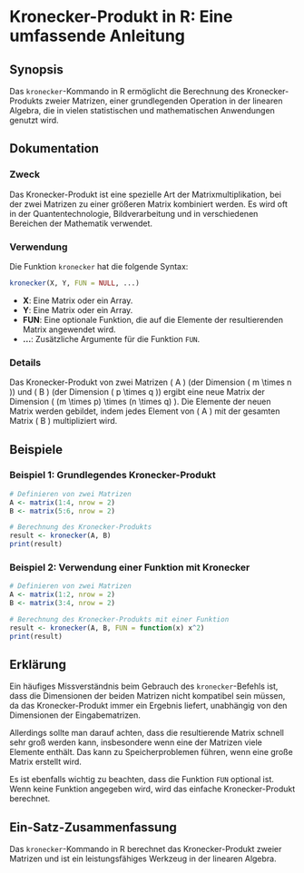 <!--
Meta Description: # Kronecker-Produkt in R: Eine umfassende Anleitung ## Synopsis Das `kronecker`-Kommando in R ermöglicht die Berechnung des Kronecker-Produkts zweier ...
Meta Keywords: kronecker, der, matrix, die, eine
-->

# Kronecker-Produkt in R: Eine umfassende Anleitung

## Synopsis
Das `kronecker`-Kommando in R ermöglicht die Berechnung des Kronecker-Produkts zweier Matrizen, einer grundlegenden Operation in der linearen Algebra, die in vielen statistischen und mathematischen Anwendungen genutzt wird.

## Dokumentation
### Zweck
Das Kronecker-Produkt ist eine spezielle Art der Matrixmultiplikation, bei der zwei Matrizen zu einer größeren Matrix kombiniert werden. Es wird oft in der Quantentechnologie, Bildverarbeitung und in verschiedenen Bereichen der Mathematik verwendet.

### Verwendung
Die Funktion `kronecker` hat die folgende Syntax:

```R
kronecker(X, Y, FUN = NULL, ...)
```

- **X**: Eine Matrix oder ein Array.
- **Y**: Eine Matrix oder ein Array.
- **FUN**: Eine optionale Funktion, die auf die Elemente der resultierenden Matrix angewendet wird.
- **...**: Zusätzliche Argumente für die Funktion `FUN`.

### Details
Das Kronecker-Produkt von zwei Matrizen \( A \) (der Dimension \( m \times n \)) und \( B \) (der Dimension \( p \times q \)) ergibt eine neue Matrix der Dimension \( (m \times p) \times (n \times q) \). Die Elemente der neuen Matrix werden gebildet, indem jedes Element von \( A \) mit der gesamten Matrix \( B \) multipliziert wird.

## Beispiele
### Beispiel 1: Grundlegendes Kronecker-Produkt

```R
# Definieren von zwei Matrizen
A <- matrix(1:4, nrow = 2)
B <- matrix(5:6, nrow = 2)

# Berechnung des Kronecker-Produkts
result <- kronecker(A, B)
print(result)
```

### Beispiel 2: Verwendung einer Funktion mit Kronecker

```R
# Definieren von zwei Matrizen
A <- matrix(1:2, nrow = 2)
B <- matrix(3:4, nrow = 2)

# Berechnung des Kronecker-Produkts mit einer Funktion
result <- kronecker(A, B, FUN = function(x) x^2)
print(result)
```

## Erklärung
Ein häufiges Missverständnis beim Gebrauch des `kronecker`-Befehls ist, dass die Dimensionen der beiden Matrizen nicht kompatibel sein müssen, da das Kronecker-Produkt immer ein Ergebnis liefert, unabhängig von den Dimensionen der Eingabematrizen. 

Allerdings sollte man darauf achten, dass die resultierende Matrix schnell sehr groß werden kann, insbesondere wenn eine der Matrizen viele Elemente enthält. Das kann zu Speicherproblemen führen, wenn eine große Matrix erstellt wird.

Es ist ebenfalls wichtig zu beachten, dass die Funktion `FUN` optional ist. Wenn keine Funktion angegeben wird, wird das einfache Kronecker-Produkt berechnet.

## Ein-Satz-Zusammenfassung
Das `kronecker`-Kommando in R berechnet das Kronecker-Produkt zweier Matrizen und ist ein leistungsfähiges Werkzeug in der linearen Algebra.